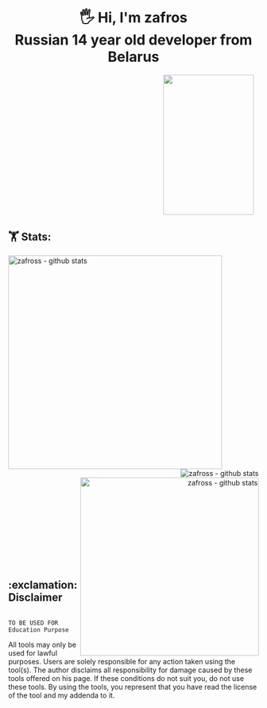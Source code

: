 <h1 align=center>🖐️ Hi, I'm zafros<br>Russian 14 year old developer from Belarus</h1>

<div align="center" style="width:100%;height:0;padding-bottom:56%;position:relative;"><img src="https://media.giphy.com/media/7uDtQm2jKdS0VGLg46/giphy.gif" width="60%" height="100%" style="position:absolute" frameBorder="0" class="giphy-embed" allowFullScreen></div>



## 🏋️‍ Stats:

<div align="left">
  <img align="left" width="430" height="auto" alt="zafross - github stats" src="https://github-readme-stats.vercel.app/api?username=zafross&hide=_border=true&title_color=0ff54c&icon_color=0ff54c&text_color=c9d1d9&bg_color=0d1117&show_icons=true;count_private=true&amp;include_all_commits=true">
</div>

<div align="right">
  <img src="https://www.codewars.com/users/Zafros56/badges/small" alt="zafross - github stats">
  <img align="right" width="359" height="auto" alt="zafross - github stats" src="https://github-readme-stats.vercel.app/api/top-langs/?username=zafross&hide=_border=true&title_color=0ff54c&icon_color=0ff54c&text_color=c9d1d9&bg_color=0d1117&layout=compact&amp;show_icons=true&amp;">
</div>


<h2> <br><br><br><br><br><br><br> :exclamation: Disclaimer </h2>

                                                   TO BE USED FOR Education Purpose

  All tools may only be used for lawful purposes. Users are solely responsible for any action taken using the tool(s). The author disclaims all responsibility for damage caused by these tools offered on his page. If these conditions do not suit you, do not use these tools.
By using the tools, you represent that you have read the license of the tool and my addenda to it.



